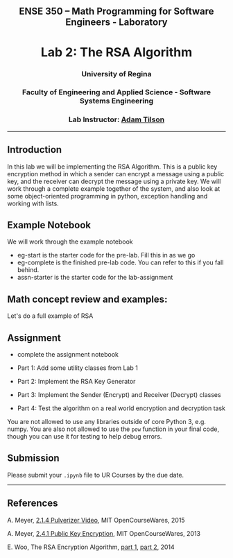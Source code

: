 <center>

## ENSE 350 – Math Programming for Software Engineers - Laboratory

# Lab 2: The RSA Algorithm

### University of Regina
### Faculty of Engineering and Applied Science - Software Systems Engineering

### Lab Instructor: [Adam Tilson](mailto:Adam.Tilson@uregina.ca)
</center>

---

## Introduction

In this lab we will be implementing the RSA Algorithm. This is a public key encryption method in which a sender can encrypt a message using a public key, and the receiver can decrypt the message using a private key. We will work through a complete example together of the system, and also look at some object-oriented programming in python, exception handling and working with lists.

## Example Notebook

We will work through the example notebook
- eg-start is the starter code for the pre-lab. Fill this in as we go
- eg-complete is the finished pre-lab code. You can refer to this if you fall behind.
- assn-starter is the starter code for the lab-assignment

## Math concept review and examples:

Let's do a full example of RSA

## Assignment

- complete the assignment notebook
 
- Part 1: Add some utility classes from Lab 1
- Part 2: Implement the RSA Key Generator
- Part 3: Implement the Sender (Encrypt) and Receiver (Decrypt) classes
- Part 4: Test the algorithm on a real world encryption and decryption task

You are not allowed to use any libraries outside of core Python 3, e.g. numpy. You are also not allowed to use the `pow` function in your final code, though you can use it for testing to help debug errors. 

## Submission

Please submit your `.ipynb` file to UR Courses by the due date.

---

## References


A. Meyer, [2.1.4 Pulverizer Video](https://www.youtube.com/watch?v=yzKPotFLfsc&list=PLUl4u3cNGP60UlabZBeeqOuoLuj_KNphQ&index=37), MIT OpenCourseWares, 2015

A. Meyer, [2.4.1 Public Key Encryption](https://www.youtube.com/watch?v=yzKPotFLfsc&list=PLUl4u3cNGP60UlabZBeeqOuoLuj_KNphQ&index=37), MIT OpenCourseWares, 2013

E. Woo, The RSA Encryption Algorithm, [part 1](https://www.youtube.com/watch?v=4zahvcJ9glg), [part 2](https://www.youtube.com/watch?v=oOcTVTpUsPQ), 2014